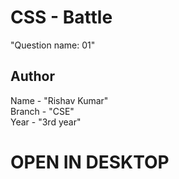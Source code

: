 # CSS - Battle
"Question name: 01"

## Author

Name - "Rishav Kumar" <br>
Branch - "CSE" <br>
Year - "3rd year" <br>

# OPEN IN DESKTOP
